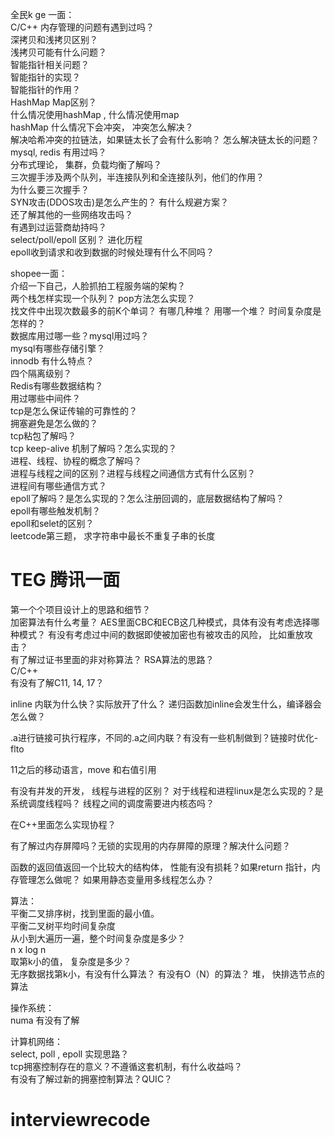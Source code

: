 全民k ge 一面：   
C/C++ 内存管理的问题有遇到过吗？  
深拷贝和浅拷贝区别？  
浅拷贝可能有什么问题？  
智能指针相关问题？  
智能指针的实现？  
智能指针的作用？  
HashMap Map区别？  
什么情况使用hashMap ,  什么情况使用map  
hashMap 什么情况下会冲突， 冲突怎么解决？  
解决哈希冲突的拉链法，如果链太长了会有什么影响？ 怎么解决链太长的问题？  
mysql, redis 有用过吗？  
分布式理论， 集群，负载均衡了解吗？  
三次握手涉及两个队列，半连接队列和全连接队列，他们的作用？  
为什么要三次握手？  
SYN攻击(DDOS攻击)是怎么产生的？ 有什么规避方案？  
还了解其他的一些网络攻击吗？  
有遇到过运营商劫持吗？  
select/poll/epoll 区别？ 进化历程  
epoll收到请求和收到数据的时候处理有什么不同吗？  



shopee一面：  
介绍一下自己，人脸抓拍工程服务端的架构？  
两个栈怎样实现一个队列？ pop方法怎么实现？  
找文件中出现次数最多的前K个单词？ 有哪几种堆？ 用哪一个堆？ 时间复杂度是怎样的？  
数据库用过哪一些？mysql用过吗？  
mysql有哪些存储引擎？  
innodb 有什么特点？  
四个隔离级别？  
Redis有哪些数据结构？  
用过哪些中间件？  
tcp是怎么保证传输的可靠性的？  
拥塞避免是怎么做的？  
tcp粘包了解吗？  
tcp keep-alive 机制了解吗？怎么实现的？  
进程、线程、协程的概念了解吗？  
进程与线程之间的区别？进程与线程之间通信方式有什么区别？  
进程间有哪些通信方式？  
epoll了解吗？是怎么实现的？怎么注册回调的，底层数据结构了解吗？  
epoll有哪些触发机制？  
epoll和selet的区别？  
leetcode第三题， 求字符串中最长不重复子串的长度

# TEG 腾讯一面  
第一个个项目设计上的思路和细节？  
加密算法有什么考量？ AES里面CBC和ECB这几种模式，具体有没有考虑选择哪种模式？ 有没有考虑过中间的数据即使被加密也有被攻击的风险， 比如重放攻击？  
有了解过证书里面的非对称算法？ RSA算法的思路？  
C/C++  
有没有了解C11, 14, 17？  

inline 内联为什么快？实际放开了什么？ 递归函数加inline会发生什么，编译器会怎么做？  

.a进行链接可执行程序，不同的.a之间内联？有没有一些机制做到？链接时优化-flto  

11之后的移动语言，move 和右值引用  

有没有并发的开发， 线程与进程的区别？ 对于线程和进程linux是怎么实现的？是系统调度线程吗？ 线程之间的调度需要进内核态吗？  

在C++里面怎么实现协程？  

有了解过内存屏障吗？无锁的实现用的内存屏障的原理？解决什么问题？  

函数的返回值返回一个比较大的结构体， 性能有没有损耗？如果return 指针，内存管理怎么做呢？ 如果用静态变量用多线程怎么办？  

算法：  
平衡二叉排序树，找到里面的最小值。  
平衡二叉树平均时间复杂度  
从小到大遍历一遍，整个时间复杂度是多少？  
n x log n  
取第k小的值， 复杂度是多少？  
无序数据找第k小，有没有什么算法？ 有没有O（N）的算法？ 堆， 快排选节点的算法  

操作系统：  
numa 有没有了解  


计算机网络：  
select, poll , epoll 实现思路？  
tcp拥塞控制存在的意义？不遵循这套机制，有什么收益吗？  
有没有了解过新的拥塞控制算法？QUIC？  











# interviewrecode
